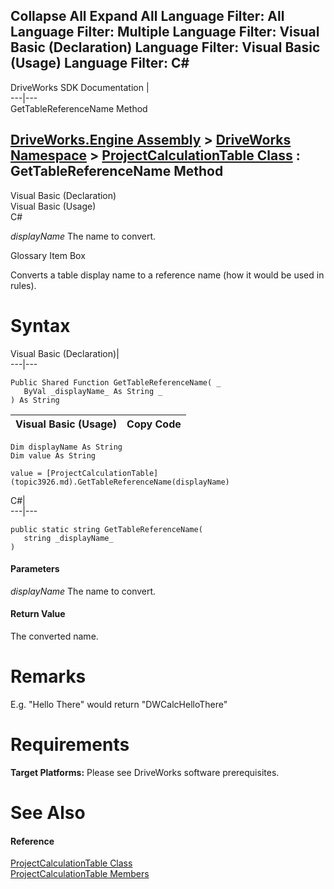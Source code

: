 Collapse All Expand All Language Filter: All  Language Filter: Multiple  Language Filter: Visual Basic (Declaration) Language Filter: Visual Basic (Usage) Language Filter: C#  
---  
DriveWorks SDK Documentation  |   
---|---  
GetTableReferenceName Method   
  
[DriveWorks.Engine Assembly](topic2156.md) > [DriveWorks Namespace](topic2159.md) > [ProjectCalculationTable Class](topic3926.md) : GetTableReferenceName Method  
---  
  
Visual Basic (Declaration)    
Visual Basic (Usage)    
C# 

_displayName_
    The name to convert.

Glossary Item Box

Converts a table display name to a reference name (how it would be used in rules). 

# Syntax

Visual Basic (Declaration)|   
---|---  
      
    
    Public Shared Function GetTableReferenceName( _
       ByVal _displayName_ As String _
    ) As String  
  
Visual Basic (Usage)| Copy Code  
---|---  
      
    
    Dim displayName As String
    Dim value As String
     
    value = [ProjectCalculationTable](topic3926.md).GetTableReferenceName(displayName)  
  
C#|   
---|---  
      
    
    public static string GetTableReferenceName( 
       string _displayName_
    )  
  
#### Parameters

 _displayName_
    The name to convert.

#### Return Value

The converted name.

# Remarks

E.g. "Hello There" would return "DWCalcHelloThere"

# Requirements

**Target Platforms:** Please see DriveWorks software prerequisites.

# See Also

#### Reference

[ProjectCalculationTable Class](topic3926.md)   
[ProjectCalculationTable Members](topic3927.md)


